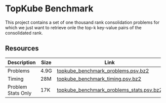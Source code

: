 # TopKube Benchmark

This project contains a set of one thousand rank consolidation problems
for which we just want to retrieve onle the top-k key-value pairs of the consolidated rank.

## Resources

| Description        | Size  | Link                                                                                                                                   |
| ----------------   |------ | -------------------------------------------------------------------------------------------------------------------------------------- |
| Problems           | 4.9G  | [topkube_benchmark_problems.psv.bz2](http://vgc.poly.edu/files/llins/topkube_benchmark/topkube_benchmark_problems.psv.bz2)             |
| Timing             | 28M   | [topkube_benchmark_timing.psv.bz2](http://vgc.poly.edu/files/llins/topkube_benchmark/topkube_benchmark_timing.psv.bz2)                 |
| Problem Stats Only | 17K   | [topkube_benchmark_problems_stats.psv.bz2](http://vgc.poly.edu/files/llins/topkube_benchmark/topkube_benchmark_problems_stats.psv.bz2) | 

